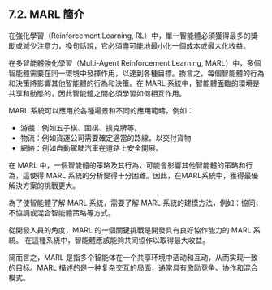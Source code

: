 ## 7.2. MARL 簡介

在強化學習（Reinforcement Learning, RL）中，單一智能體必須獲得最多的獎勵或減少注意力，換句話說，它必須盡可能地最小化一個成本或最大化收益。

在多智能體強化學習（Multi-Agent Reinforcement Learning, MARL）中，多個智能體需要在同一環境中發揮作用，以達到各種目標。換言之，每個智能體的行為和決策將影響其他智能體的行為和決策。在 MARL 系統中，智能體面臨的環境是共享和動態的，因此智能體之間必須學習如何相互作用。

MARL 系統可以應用於各種場景和不同的應用範疇，例如：

- 游戲：例如五子棋、圍棋、撲克牌等。
- 物流：例如貨運公司需要確定適當的路線，以交付貨物
- 網絡：例如自動駕駛汽車在道路上安全開展。

在 MARL 中，一個智能體的策略及其行為，可能會影響其他智能體的策略和行為，這使得 MARL 系統的分析變得十分困難。因此，在MARL系統中，獲得最優解決方案的挑戰更大。

為了使智能體了解 MARL 系統，需要了解 MARL 系統的建模方法，例如：協同，不協調或混合智能體策略等方式。

從開發人員的角度，MARL 的一個關鍵挑戰是開發具有良好協作能力的 MARL 系統。 在這種系統中，智能體應該能夠共同協作以取得最大收益。

简而言之，MARL 是指多个智能体在一个共享环境中活动和互动，从而实现一致的目标。MARL 描述的是一种复杂交互的局面，通常具有激励竞争、协作和混合模式。